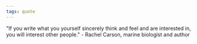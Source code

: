 ```yaml
---
tags: quote 
---
```


"If you write what you yourself sincerely think and feel and are interested in, you will interest other people." - Rachel Carson, marine biologist and author